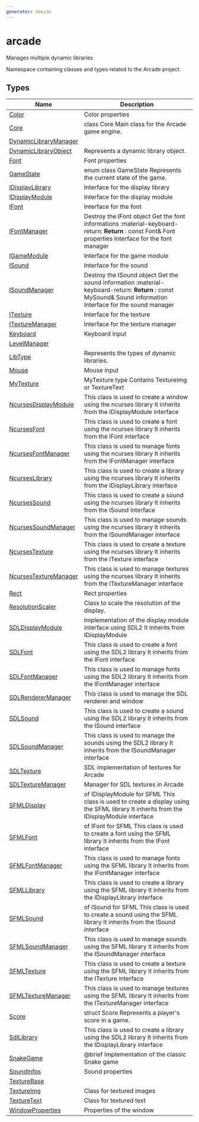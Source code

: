 ```yaml
---
generator: doxide
---
```



# arcade


Manages multiple dynamic libraries

Namespace containing classes and types related to the Arcade project.


## Types

| Name | Description |
| ---- | ----------- |
| [Color](Color.md) | Color properties  |
| [Core](Core.md) | class Core Main class for the Arcade game engine. |
| [DynamicLibraryManager](DynamicLibraryManager.md) |  |
| [DynamicLibraryObject](DynamicLibraryObject.md) |  Represents a dynamic library object. |
| [Font](Font.md) | Font properties  |
| [GameState](GameState.md) | enum class GameState Represents the current state of the game. |
| [IDisplayLibrary](IDisplayLibrary.md) | Interface for the display library  |
| [IDisplayModule](IDisplayModule.md) | Interface for the display module  |
| [IFont](IFont.md) | Interface for the font  |
| [IFontManager](IFontManager.md) | Destroy the IFont object Get the font informations :material-keyboard-return: **Return** :    const Font& Font properties Interface for the font manager  |
| [IGameModule](IGameModule.md) | Interface for the game module  |
| [ISound](ISound.md) | Interface for the sound  |
| [ISoundManager](ISoundManager.md) | Destroy the ISound object Get the sound information :material-keyboard-return: **Return** :    const MySound& Sound information Interface for the sound manager  |
| [ITexture](ITexture.md) | Interface for the texture  |
| [ITextureManager](ITextureManager.md) | Interface for the texture manager  |
| [Keyboard](Keyboard.md) | Keyboard input  |
| [LevelManager](LevelManager.md) |  |
| [LibType](LibType.md) |  Represents the types of dynamic libraries. |
| [Mouse](Mouse.md) | Mouse input  |
| [MyTexture](MyTexture.md) | MyTexture type Contains TextureImg or TextureText  |
| [NcursesDisplayModule](NcursesDisplayModule.md) |  This class is used to create a window using the ncurses library It inherits from the IDisplayModule interface  |
| [NcursesFont](NcursesFont.md) |  This class is used to create a font using the ncurses library It inherits from the IFont interface  |
| [NcursesFontManager](NcursesFontManager.md) |  This class is used to manage fonts using the ncurses library It inherits from the IFontManager interface  |
| [NcursesLibrary](NcursesLibrary.md) |  This class is used to create a library using the ncurses library It inherits from the IDisplayLibrary interface  |
| [NcursesSound](NcursesSound.md) |  This class is used to create a sound using the ncurses library It inherits from the ISound interface  |
| [NcursesSoundManager](NcursesSoundManager.md) |  This class is used to manage sounds using the ncurses library It inherits from the ISoundManager interface  |
| [NcursesTexture](NcursesTexture.md) |  This class is used to create a texture using the ncurses library It inherits from the ITexture interface  |
| [NcursesTextureManager](NcursesTextureManager.md) |  This class is used to manage textures using the ncurses library It inherits from the ITextureManager interface  |
| [Rect](Rect.md) | Rect properties  |
| [ResolutionScaler](ResolutionScaler.md) |  Class to scale the resolution of the display. |
| [SDLDisplayModule](SDLDisplayModule.md) |  Implementation of the display module interface using SDL2 It inherits from IDisplayModule  |
| [SDLFont](SDLFont.md) |  This class is used to create a font using the SDL2 library It inherits from the IFont interface  |
| [SDLFontManager](SDLFontManager.md) |  This class is used to manage fonts using the SDL2 library It inherits from the IFontManager interface  |
| [SDLRendererManager](SDLRendererManager.md) |  This class is used to manage the SDL renderer and window  |
| [SDLSound](SDLSound.md) |  This class is used to create a sound using the SDL2 library It inherits from the ISound interface  |
| [SDLSoundManager](SDLSoundManager.md) |  This class is used to manage the sounds using the SDL2 library It inherits from the ISoundManager interface  |
| [SDLTexture](SDLTexture.md) |  SDL implementation of textures for Arcade  |
| [SDLTextureManager](SDLTextureManager.md) |  Manager for SDL textures in Arcade  |
| [SFMLDisplay](SFMLDisplay.md) |  of IDisplayModule for SFML This class is used to create a display using the SFML library It inherits from the IDisplayModule interface  |
| [SFMLFont](SFMLFont.md) |  of IFont for SFML This class is used to create a font using the SFML library It inherits from the IFont interface  |
| [SFMLFontManager](SFMLFontManager.md) |  This class is used to manage fonts using the SFML library It inherits from the IFontManager interface  |
| [SFMLLibrary](SFMLLibrary.md) |  This class is used to create a library using the SFML library It inherits from the IDisplayLibrary interface  |
| [SFMLSound](SFMLSound.md) |  of ISound for SFML This class is used to create a sound using the SFML library It inherits from the ISound interface  |
| [SFMLSoundManager](SFMLSoundManager.md) |  This class is used to manage sounds using the SFML library It inherits from the ISoundManager interface  |
| [SFMLTexture](SFMLTexture.md) |  This class is used to create a texture using the SFML library It inherits from the ITexture interface  |
| [SFMLTextureManager](SFMLTextureManager.md) |  This class is used to manage textures using the SFML library It inherits from the ITextureManager interface  |
| [Score](Score.md) | struct Score Represents a player's score in a game. |
| [SdlLibrary](SdlLibrary.md) |  This class is used to create a library using the SDL2 library It inherits from the IDisplayLibrary interface  |
| [SnakeGame](SnakeGame.md) | @brief Implementation of the classic Snake game  |
| [SoundInfos](SoundInfos.md) | Sound properties  |
| [TextureBase](TextureBase.md) |  |
| [TextureImg](TextureImg.md) | Class for textured images  |
| [TextureText](TextureText.md) | Class for textured text  |
| [WindowProperties](WindowProperties.md) | Properties of the window  |

